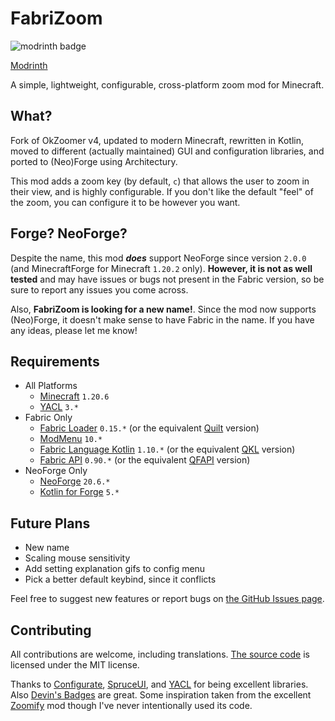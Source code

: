 # FabriZoom

![modrinth badge](https://img.shields.io/modrinth/dt/pNFKDyna?label=Modrinth)

[Modrinth](https://modrinth.com/mod/fabrizoom/)

A simple, lightweight, configurable, cross-platform zoom mod for Minecraft.

## What?

Fork of OkZoomer v4, updated to modern Minecraft, rewritten in Kotlin, moved to different (actually maintained) GUI and
configuration libraries, and ported to (Neo)Forge using Architectury.

This mod adds a zoom key (by default, `c`) that allows the user to zoom in their view, and is highly configurable.
If you don't like the default "feel" of the zoom, you can configure it to be however you want.

## Forge? NeoForge?

Despite the name, this mod ***does*** support NeoForge since version `2.0.0` (and MinecraftForge for Minecraft `1.20.2`
only).
**However, it is not as well tested** and may have issues or bugs not present in the Fabric version,
so be sure to report any issues you come across.

Also, **FabriZoom is looking for a new name!**. Since the mod now supports (Neo)Forge, it doesn't make sense to have
Fabric in the name.
If you have any ideas, please let me know!

## Requirements

- All Platforms
    - [Minecraft](https://minecraft.net) `1.20.6`
    - [YACL](https://github.com/isXander/yetanotherconfiglib) `3.*`
- Fabric Only
    - [Fabric Loader](https://fabricmc.net/) `0.15.*` (or the equivalent [Quilt](https://quiltmc.org/) version)
    - [ModMenu](https://github.com/TerraformersMC/ModMenu) `10.*`
    - [Fabric Language Kotlin](https://github.com/FabricMC/fabric-language-kotlin) `1.10.*` (or the
      equivalent [QKL](https://modrinth.com/mod/qkl) version)
    - [Fabric API](https://modrinth.com/mod/fabric-api) `0.90.*` (or the
      equivalent [QFAPI](https://modrinth.com/mod/qsl) version)
- NeoForge Only
    - [NeoForge](https://neoforged.net/) `20.6.*`
    - [Kotlin for Forge](https://modrinth.com/mod/kotlin-for-forge) `5.*`

## Future Plans

- New name
- Scaling mouse sensitivity
- Add setting explanation gifs to config menu
- Pick a better default keybind, since it conflicts

Feel free to suggest new features or report bugs
on [the GitHub Issues page](https://github.com/trainb0y/fabrizoom/issues).

## Contributing

All contributions are welcome, including translations. [The source code](https://github.com/trainb0y/fabrizoom) is
licensed under the MIT license.

Thanks
to [Configurate](https://github.com/SpongePowered/Configurate), [SpruceUI](https://github.com/LambdAurora/SpruceUI),
and [YACL](https://github.com/isXander/YetAnotherConfigLib) for being excellent libraries.
Also [Devin's Badges](https://github.com/intergrav/devins-badges) are great.
Some inspiration taken from the excellent [Zoomify](https://github.com/isXander/Zoomify) mod though I've never
intentionally used its code.
